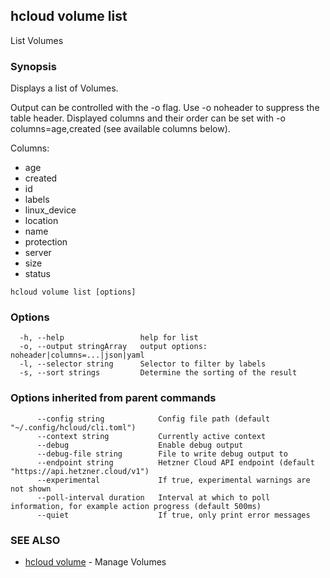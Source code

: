 ## hcloud volume list

List Volumes

### Synopsis

Displays a list of Volumes.

Output can be controlled with the -o flag. Use -o noheader to suppress the
table header. Displayed columns and their order can be set with
-o columns=age,created (see available columns below).

Columns:
 - age
 - created
 - id
 - labels
 - linux_device
 - location
 - name
 - protection
 - server
 - size
 - status

```
hcloud volume list [options]
```

### Options

```
  -h, --help                 help for list
  -o, --output stringArray   output options: noheader|columns=...|json|yaml
  -l, --selector string      Selector to filter by labels
  -s, --sort strings         Determine the sorting of the result
```

### Options inherited from parent commands

```
      --config string            Config file path (default "~/.config/hcloud/cli.toml")
      --context string           Currently active context
      --debug                    Enable debug output
      --debug-file string        File to write debug output to
      --endpoint string          Hetzner Cloud API endpoint (default "https://api.hetzner.cloud/v1")
      --experimental             If true, experimental warnings are not shown
      --poll-interval duration   Interval at which to poll information, for example action progress (default 500ms)
      --quiet                    If true, only print error messages
```

### SEE ALSO

* [hcloud volume](hcloud_volume.md)	 - Manage Volumes

